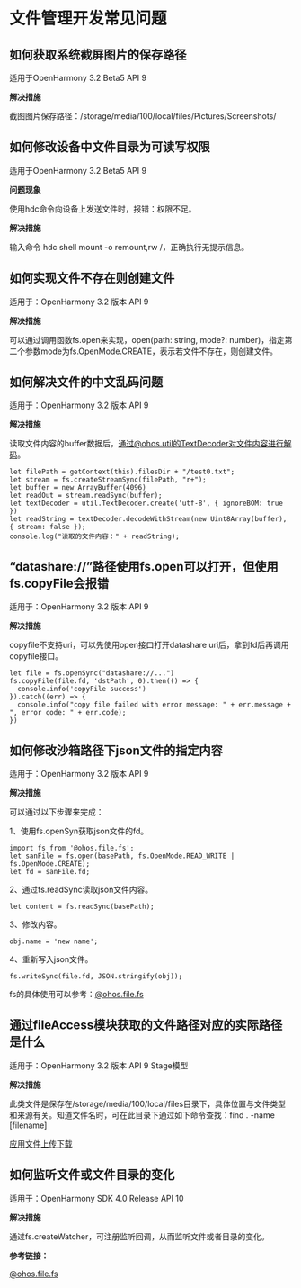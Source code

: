 # 文件管理开发常见问题

## 如何获取系统截屏图片的保存路径

适用于OpenHarmony 3.2 Beta5  API 9

**解决措施**

截图图片保存路径：/storage/media/100/local/files/Pictures/Screenshots/

## 如何修改设备中文件目录为可读写权限

适用于OpenHarmony 3.2 Beta5  API 9

**问题现象**

使用hdc命令向设备上发送文件时，报错：权限不足。

**解决措施**

输入命令 hdc shell mount -o remount,rw /，正确执行无提示信息。

## 如何实现文件不存在则创建文件

适用于：OpenHarmony 3.2 版本  API 9

**解决措施**

可以通过调用函数fs.open来实现，open\(path: string, mode?: number\)，指定第二个参数mode为fs.OpenMode.CREATE，表示若文件不存在，则创建文件。

## 如何解决文件的中文乱码问题

适用于：OpenHarmony 3.2 版本  API 9

**解决措施**

读取文件内容的buffer数据后，通过@ohos.util的TextDecoder对文件内容进行解码。

```
let filePath = getContext(this).filesDir + "/test0.txt";
let stream = fs.createStreamSync(filePath, "r+");
let buffer = new ArrayBuffer(4096)
let readOut = stream.readSync(buffer);
let textDecoder = util.TextDecoder.create('utf-8', { ignoreBOM: true })
let readString = textDecoder.decodeWithStream(new Uint8Array(buffer), { stream: false });
console.log("读取的文件内容：" + readString);
```

## “datashare://”路径使用fs.open可以打开，但使用fs.copyFile会报错

适用于：OpenHarmony 3.2 版本  API 9

**解决措施**

copyfile不支持uri，可以先使用open接口打开datashare uri后，拿到fd后再调用copyfile接口。

```
let file = fs.openSync("datashare://...")
fs.copyFile(file.fd, 'dstPath', 0).then(() => {
  console.info('copyFile success')
}).catch((err) => {
  console.info("copy file failed with error message: " + err.message + ", error code: " + err.code);
})
```

## 如何修改沙箱路径下json文件的指定内容

适用于：OpenHarmony 3.2 版本  API 9

**解决措施**

可以通过以下步骤来完成：

1、使用fs.openSyn获取json文件的fd。

```
import fs from '@ohos.file.fs';  
let sanFile = fs.open(basePath, fs.OpenMode.READ_WRITE | fs.OpenMode.CREATE);
let fd = sanFile.fd;
```

2、通过fs.readSync读取json文件内容。

```
let content = fs.readSync(basePath);
```

3、修改内容。

```
obj.name = 'new name';
```

4、重新写入json文件。

```
fs.writeSync(file.fd, JSON.stringify(obj));
```

fs的具体使用可以参考：[@ohos.file.fs](../reference/apis/js-apis-file-fs.md)

## 通过fileAccess模块获取的文件路径对应的实际路径是什么

适用于：OpenHarmony 3.2 版本 API 9 Stage模型

**解决措施**

此类文件是保存在/storage/media/100/local/files目录下，具体位置与文件类型和来源有关。知道文件名时，可在此目录下通过如下命令查找：find . -name \[filename\]

[应用文件上传下载](../file-management/app-file-upload-download.md)

## 如何监听文件或文件目录的变化

适用于：OpenHarmony SDK 4.0 Release API 10

**解决措施**

通过fs.createWatcher，可注册监听回调，从而监听文件或者目录的变化。

**参考链接：**

[@ohos.file.fs](../reference/apis/js-apis-file-fs.md#fscreatewatcher10)